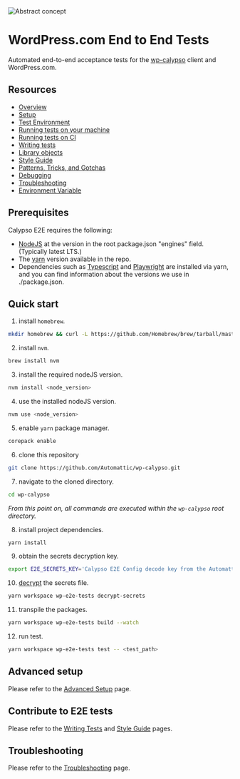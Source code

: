<img alt="Abstract concept" src="https://cldup.com/gBB3Y0iOWl.jpg" />

# WordPress.com End to End Tests

Automated end-to-end acceptance tests for the [wp-calypso](https://github.com/Automattic/wp-calypso) client and WordPress.com.

## Resources

- [Overview](docs/overview.md)
- [Setup](docs/setup.md)
- [Test Environment](docs/test_environment.md)
- [Running tests on your machine](docs/tests_local.md)
- [Running tests on CI](docs/tests_ci.md)
- [Writing tests](docs/writing_tests.md)
- [Library objects](docs/library_objects.md)
- [Style Guide](docs/style_guide.md)
- [Patterns, Tricks, and Gotchas](docs/patterns_tricks_gotchas.md)
- [Debugging](docs/debugging.md)
- [Troubleshooting](docs/troubleshooting.md)
- [Environment Variable](docs/environment_variables.md)

## Prerequisites

Calypso E2E requires the following:

- [NodeJS](https://nodejs.org/) at the version in the root package.json "engines" field. (Typically latest LTS.)
- The [yarn](https://github.com/yarnpkg/berry) version available in the repo.
- Dependencies such as [Typescript](https://typescript.org) and [Playwright](https://playwright.dev) are installed via yarn, and you can find information about the versions we use in ./package.json.

## Quick start

1. install `homebrew`.

```bash
mkdir homebrew && curl -L https://github.com/Homebrew/brew/tarball/master | tar xz --strip 1 -C homebrew
```

2. install `nvm`.

```bash
brew install nvm
```

3. install the required nodeJS version.

```bash
nvm install <node_version>
```

4. use the installed nodeJS version.

```bash
nvm use <node_version>
```

5. enable `yarn` package manager.

```bash
corepack enable
```

6. clone this repository

```bash
git clone https://github.com/Automattic/wp-calypso.git
```

7. navigate to the cloned directory.

```bash
cd wp-calypso
```

_From this point on, all commands are executed within the `wp-calypso` root directory._

8. install project dependencies.

```bash
yarn install
```

9. obtain the secrets decryption key.

```bash
export E2E_SECRETS_KEY='Calypso E2E Config decode key from the Automattic secret store>'
```

10. [decrypt](docs/test_environment.md) the secrets file.

```bash
yarn workspace wp-e2e-tests decrypt-secrets
```

11. transpile the packages.

```bash
yarn workspace wp-e2e-tests build --watch
```

12. run test.

```bash
yarn workspace wp-e2e-tests test -- <test_path>
```

## Advanced setup

Please refer to the [Advanced Setup](docs/setup.md) page.

## Contribute to E2E tests

Please refer to the [Writing Tests](docs/writing_tests.md) and [Style Guide](docs/style_guide.md) pages.

## Troubleshooting

Please refer to the [Troubleshooting](docs/troubleshooting.md) page.
